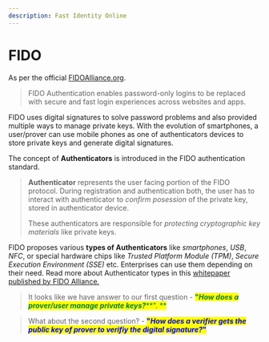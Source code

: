 ```yaml
---
description: Fast Identity Online
---
```


# FIDO

As per the official [FIDOAlliance.org](https://fidoalliance.org/what-is-fido/).

> FIDO Authentication enables password-only logins to be replaced with secure and fast login experiences across websites and apps.

FIDO uses digital signatures to solve password problems and also provided multiple ways to manage private keys. With the evolution of smartphones, a user/prover can use mobile phones as one of authenticators devices to store private keys and generate digital signatures.&#x20;

The concept of **Authenticators** is introduced in the FIDO authentication standard.&#x20;

> **Authenticator** represents the user facing portion of the FIDO protocol. During registration and authentication both, the user has to interact with authenticator to _confirm posession_ of the private key, stored in authenticator device.
>
> &#x20;
>
> These authenticators are responsible for _protecting cryptographic key materials_ like private keys.

FIDO proposes various **types of Authenticators** like _smartphones_, _USB_, _NFC_,  or special hardware chips like _Trusted Platform Module (TPM)_, _Secure Execution Environment (SSE)_ etc. Enterprises can use them depending on their need. Read more about Authenticator types in this [whitepaper published by FIDO Alliance.](https://media.fidoalliance.org/wp-content/uploads/2021/09/FIDO-White-Paper-Choosing-FIDO-Authenticators-for-Enterprise-Use-Cases.pdf)&#x20;



> It looks like we have answer to our first question  - <mark style="color:green;">**"**</mark>_<mark style="color:green;">**How does a prover/user manage private keys?**</mark>_<mark style="color:green;">**". **</mark>

> What about the second question? - <mark style="color:blue;">**"**</mark>_<mark style="color:blue;">**How does a verifier gets the public key of prover to verifiy the digital signature?**</mark>_<mark style="color:blue;">**"**</mark>







